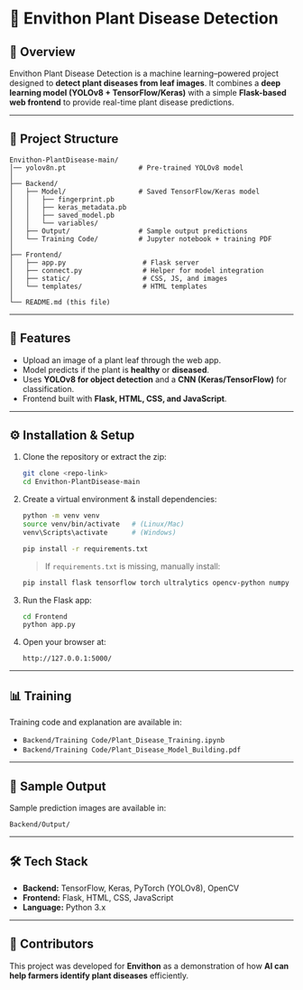 # 🌱 Envithon Plant Disease Detection

## 📌 Overview
Envithon Plant Disease Detection is a machine learning–powered project designed to **detect plant diseases from leaf images**. It combines a **deep learning model (YOLOv8 + TensorFlow/Keras)** with a simple **Flask-based web frontend** to provide real-time plant disease predictions.

---

## 📂 Project Structure
```
Envithon-PlantDisease-main/
│── yolov8n.pt                  # Pre-trained YOLOv8 model
│
├── Backend/
│   ├── Model/                  # Saved TensorFlow/Keras model
│   │   ├── fingerprint.pb
│   │   ├── keras_metadata.pb
│   │   ├── saved_model.pb
│   │   └── variables/
│   ├── Output/                 # Sample output predictions
│   └── Training Code/          # Jupyter notebook + training PDF
│
├── Frontend/
│   ├── app.py                   # Flask server
│   ├── connect.py               # Helper for model integration
│   ├── static/                  # CSS, JS, and images
│   └── templates/               # HTML templates
│
└── README.md (this file)
```

---

## 🚀 Features
- Upload an image of a plant leaf through the web app.  
- Model predicts if the plant is **healthy** or **diseased**.  
- Uses **YOLOv8 for object detection** and a **CNN (Keras/TensorFlow)** for classification.  
- Frontend built with **Flask, HTML, CSS, and JavaScript**.  

---

## ⚙️ Installation & Setup
1. Clone the repository or extract the zip:
   ```bash
   git clone <repo-link>
   cd Envithon-PlantDisease-main
   ```

2. Create a virtual environment & install dependencies:
   ```bash
   python -m venv venv
   source venv/bin/activate   # (Linux/Mac)
   venv\Scripts\activate      # (Windows)

   pip install -r requirements.txt
   ```

   > If `requirements.txt` is missing, manually install:
   ```bash
   pip install flask tensorflow torch ultralytics opencv-python numpy
   ```

3. Run the Flask app:
   ```bash
   cd Frontend
   python app.py
   ```

4. Open your browser at:
   ```
   http://127.0.0.1:5000/
   ```

---

## 📊 Training
Training code and explanation are available in:
- `Backend/Training Code/Plant_Disease_Training.ipynb`  
- `Backend/Training Code/Plant_Disease_Model_Building.pdf`  

---

## 📸 Sample Output
Sample prediction images are available in:
```
Backend/Output/
```

---

## 🛠 Tech Stack
- **Backend:** TensorFlow, Keras, PyTorch (YOLOv8), OpenCV  
- **Frontend:** Flask, HTML, CSS, JavaScript  
- **Language:** Python 3.x  

---

## 🙌 Contributors
This project was developed for **Envithon** as a demonstration of how **AI can help farmers identify plant diseases** efficiently.
